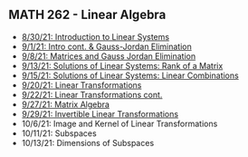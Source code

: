 ## MATH 262 - Linear Algebra
- [8/30/21: Introduction to Linear Systems](notes/8-30.html)
- [9/1/21: Intro cont. & Gauss-Jordan Elimination](notes/9-1.html)
- [9/8/21: Matrices and Gauss Jordan Elimination](notes/9-8.html)
- [9/13/21: Solutions of Linear Systems: Rank of a Matrix](notes/9-13.html)
- [9/15/21: Solutions of Linear Systems: Linear Combinations](notes/9-15.html)
- [9/20/21: Linear Transformations](notes/9-20.html)
- [9/22/21: Linear Transformations cont.](notes/9-22.html)
- [9/27/21: Matrix Algebra](notes/9-27.html)
- [9/29/21: Invertible Linear Transformations](notes/9-29.html)
- 10/6/21: Image and Kernel of Linear Transformations
- 10/11/21: Subspaces
- 10/13/21: Dimensions of Subspaces